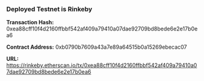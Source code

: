 ### Deployed Testnet is Rinkeby

**Transaction Hash:** 0xea88cff10f4d2160ffbbf542af409a79410a07dae92709bd8bede6e2e17b0ea6

**Contract Address:** 0xb0790b7609a43a7e89a64515b0a15269ebecac07

**URL:** https://rinkeby.etherscan.io/tx/0xea88cff10f4d2160ffbbf542af409a79410a07dae92709bd8bede6e2e17b0ea6
